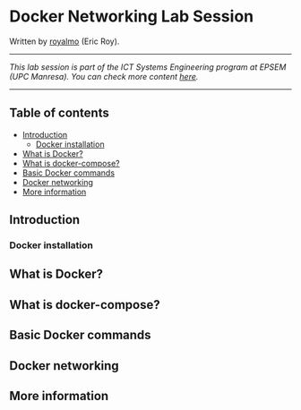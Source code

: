 # Docker Networking Lab Session

Written by [royalmo](https://github.com/royalmo) (Eric Roy).

---

*This lab session is part of the ICT Systems Engineering program at 
EPSEM (UPC Manresa). You can check more content [here](https://ocwitic.epsem.upc.edu).*

---

## Table of contents

- [Introduction](#introduction)
  - [Docker installation](#docker-installation)
- [What is Docker?](#what-is-docker)
- [What is docker-compose?](#what-is-docker-compose)
- [Basic Docker commands](#basic-docker-commands)
- [Docker networking](#docker-networking)
- [More information](#more-information)

## Introduction

### Docker installation

## What is Docker?

## What is docker-compose?

## Basic Docker commands

## Docker networking

## More information
